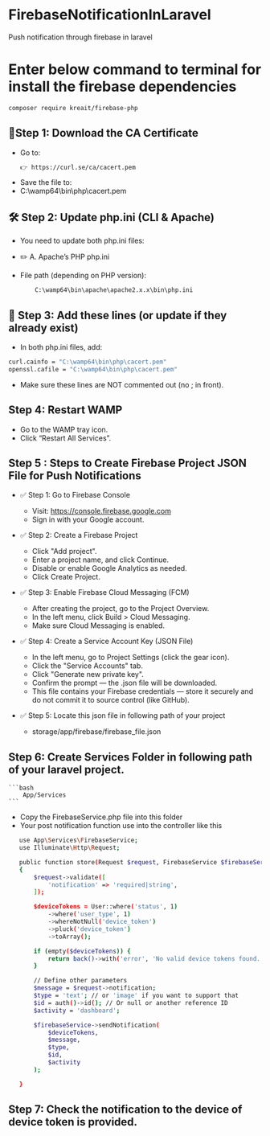 # FirebaseNotificationInLaravel
Push notification through firebase in laravel

# Enter below command to terminal for install the firebase dependencies

```bash
composer require kreait/firebase-php
```
## 🔧Step 1: Download the CA Certificate
 - Go to:
    ```bash
    👉 https://curl.se/ca/cacert.pem
    ```
 - Save the file to:
 - C:\wamp64\bin\php\cacert.pem

## 🛠️ Step 2: Update php.ini (CLI & Apache)
 - You need to update both php.ini files:

 - ✏️ A. Apache’s PHP php.ini
 - File path (depending on PHP version):

    ```bash
        C:\wamp64\bin\apache\apache2.x.x\bin\php.ini
    ```  

## 🧩 Step 3: Add these lines (or update if they already exist)
 - In both php.ini files, add:
```bash
curl.cainfo = "C:\wamp64\bin\php\cacert.pem"
openssl.cafile = "C:\wamp64\bin\php\cacert.pem"
```
 - Make sure these lines are NOT commented out (no ; in front).

## Step 4: Restart WAMP
 - Go to the WAMP tray icon.
 - Click “Restart All Services”.

## Step 5 : Steps to Create Firebase Project JSON File for Push Notifications
 - ✅ Step 1: Go to Firebase Console
    - Visit: https://console.firebase.google.com
    - Sign in with your Google account.

 - ✅ Step 2: Create a Firebase Project
    - Click "Add project".
    - Enter a project name, and click Continue.
    - Disable or enable Google Analytics as needed.
    - Click Create Project.

 - ✅ Step 3: Enable Firebase Cloud Messaging (FCM)
    - After creating the project, go to the Project Overview.
    - In the left menu, click Build > Cloud Messaging.
    - Make sure Cloud Messaging is enabled.

 - ✅ Step 4: Create a Service Account Key (JSON File)
    - In the left menu, go to Project Settings (click the gear icon).
    - Click the "Service Accounts" tab.
    - Click "Generate new private key".
    - Confirm the prompt — the .json file will be downloaded.
    - This file contains your Firebase credentials — store it securely and do not commit it to source control (like GitHub).
 - ✅ Step 5: Locate this json file in following path of your project
    - storage/app/firebase/firebase_file.json

## Step 6: Create Services Folder in following path of your laravel project.

    ```bash
        App/Services
    ```
 - Copy the FirebaseService.php file into this folder
 - Your post notification function use into the controller like this 

 ```bash
    use App\Services\FirebaseService;
    use Illuminate\Http\Request;

    public function store(Request $request, FirebaseService $firebaseService)
    {
        $request->validate([
            'notification' => 'required|string',
        ]);

        $deviceTokens = User::where('status', 1)
            ->where('user_type', 1)
            ->whereNotNull('device_token')
            ->pluck('device_token')
            ->toArray();

        if (empty($deviceTokens)) {
            return back()->with('error', 'No valid device tokens found.');
        }

        // Define other parameters
        $message = $request->notification;
        $type = 'text'; // or 'image' if you want to support that
        $id = auth()->id(); // Or null or another reference ID
        $activity = 'dashboard';

        $firebaseService->sendNotification(
            $deviceTokens,
            $message,
            $type,
            $id,
            $activity
        );

    }

 ```

## Step 7: Check the notification to the device of device token is provided.
    
